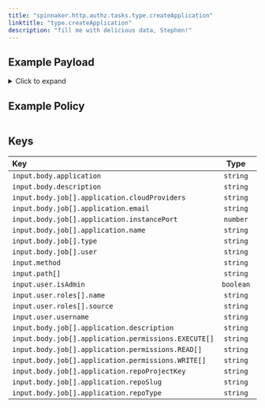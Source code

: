 ```yaml
---
title: "spinnaker.http.authz.tasks.type.createApplication"
linktitle: "type.createApplication"
description: "fill me with delicious data, Stephen!"
---
```


## Example Payload

<details><summary>Click to expand</summary>

```json
{
  "input": {
    "body": {
      "application": "aftest",
      "description": "Create Application: aftest",
      "job": [
        {
          "application": {
            "cloudProviders": "",
            "email": "af@test.com",
            "instancePort": 80,
            "name": "aftest"
          },
          "type": "createApplication",
          "user": "stephenatwell"
        }
      ]
    },
    "method": "POST",
    "path": [
      "tasks"
    ],
    "user": {
      "isAdmin": false,
      "roles": [
        {
          "name": "armory-io",
          "source": "GITHUB_TEAMS"
        },
        {
          "name": "productmanagers",
          "source": "GITHUB_TEAMS"
        }
      ],
      "username": "stephenatwell"
    }
  }
}
```
</details>

## Example Policy

```rego

```

## Keys

| Key                                                  |   Type    | Description |
| :--------------------------------------------------- | :-------: | ----------- |
| `input.body.application`                             | `string`  |             |
| `input.body.description`                             | `string`  |             |
| `input.body.job[].application.cloudProviders`        | `string`  |             |
| `input.body.job[].application.email`                 | `string`  |             |
| `input.body.job[].application.instancePort`          | `number`  |             |
| `input.body.job[].application.name`                  | `string`  |             |
| `input.body.job[].type`                              | `string`  |             |
| `input.body.job[].user`                              | `string`  |             |
| `input.method`                                       | `string`  |             |
| `input.path[]`                                       | `string`  |             |
| `input.user.isAdmin`                                 | `boolean` |             |
| `input.user.roles[].name`                            | `string`  |             |
| `input.user.roles[].source`                          | `string`  |             |
| `input.user.username`                                | `string`  |             |
| `input.body.job[].application.description`           | `string`  |             |
| `input.body.job[].application.permissions.EXECUTE[]` | `string`  |             |
| `input.body.job[].application.permissions.READ[]`    | `string`  |             |
| `input.body.job[].application.permissions.WRITE[]`   | `string`  |             |
| `input.body.job[].application.repoProjectKey`        | `string`  |             |
| `input.body.job[].application.repoSlug`              | `string`  |             |
| `input.body.job[].application.repoType`              | `string`  |             |
